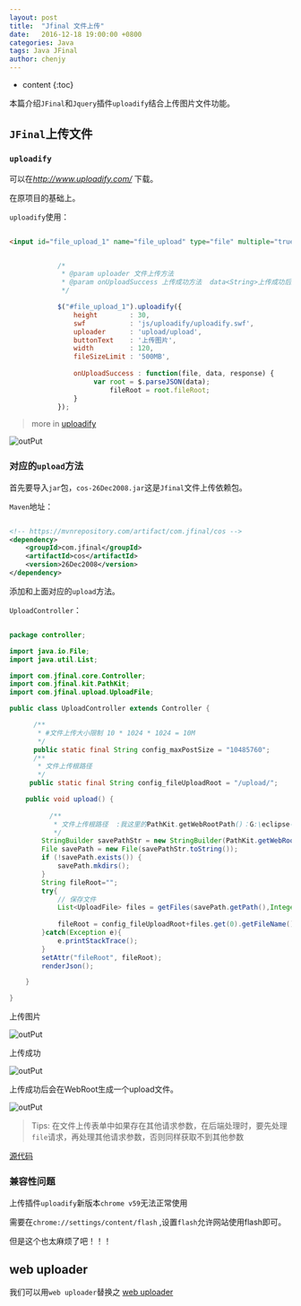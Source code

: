 ```yaml
---
layout: post
title:  "Jfinal 文件上传"
date:   2016-12-18 19:00:00 +0800
categories: Java
tags: Java JFinal
author: chenjy
---
```


* content
{:toc}

本篇介绍`JFinal`和`Jquery`插件`uploadify`结合上传图片文件功能。



## `JFinal`上传文件

### `uploadify`

可以在*http://www.uploadify.com/* 下载。

在原项目的基础上。

`uploadify`使用：

```html

<input id="file_upload_1" name="file_upload" type="file" multiple="true">  

```

```js

            /*
             * @param uploader 文件上传方法
             * @param onUploadSuccess 上传成功方法  data<String>上传成功后返回JSON数据
             */

		    $("#file_upload_1").uploadify({
		        height        : 30,
		        swf           : 'js/uploadify/uploadify.swf',
		        uploader      : 'upload/upload',
				buttonText    : '上传图片',
		        width         : 120,
		        fileSizeLimit : '500MB',
		        
				onUploadSuccess : function(file, data, response) {
					 var root = $.parseJSON(data);
					     fileRoot = root.fileRoot;
				}
		    });

```


> more in [uploadify](http://www.uploadify.com/documentation/)


![outPut](http://ww2.sinaimg.cn/mw690/c584f169gw1fb34rrliptj20df02f3yd.jpg)


### 对应的`upload`方法

首先要导入`jar`包，`cos-26Dec2008.jar`这是`Jfinal`文件上传依赖包。

`Maven`地址：

```xml

<!-- https://mvnrepository.com/artifact/com.jfinal/cos -->
<dependency>
    <groupId>com.jfinal</groupId>
    <artifactId>cos</artifactId>
    <version>26Dec2008</version>
</dependency>


```

添加和上面对应的`upload`方法。

`UploadController`：

```java

package controller;

import java.io.File;
import java.util.List;

import com.jfinal.core.Controller;
import com.jfinal.kit.PathKit;
import com.jfinal.upload.UploadFile;

public class UploadController extends Controller {

	  /**
	   * #文件上传大小限制 10 * 1024 * 1024 = 10M
	   */
	  public static final String config_maxPostSize = "10485760";
	  /**
	   * 文件上传根路径 
	   */
	 public static final String config_fileUploadRoot = "/upload/";

	public void upload() {
		
		  /**
		   * 文件上传根路径  :我这里的PathKit.getWebRootPath()：G:\eclipse-WorkSpace\JFinal_demo\WebRoot
		   */
		StringBuilder savePathStr = new StringBuilder(PathKit.getWebRootPath()+config_fileUploadRoot);
		File savePath = new File(savePathStr.toString());
		if (!savePath.exists()) {
			savePath.mkdirs();
		}
		String fileRoot="";
		try{
			// 保存文件
			List<UploadFile> files = getFiles(savePath.getPath(),Integer.parseInt(config_maxPostSize),"UTF-8");
			
			fileRoot = config_fileUploadRoot+files.get(0).getFileName();
		}catch(Exception e){
			e.printStackTrace();
		}
		setAttr("fileRoot", fileRoot);
		renderJson();

	}

}

```

上传图片

![outPut](http://ww3.sinaimg.cn/mw690/c584f169gw1fb34rqg2dmj20kd08mt98.jpg)

上传成功

![outPut](http://ww2.sinaimg.cn/mw690/c584f169gw1fb34rqui4mj20kk03uweg.jpg)


上传成功后会在WebRoot生成一个upload文件。

![outPut](http://ww1.sinaimg.cn/mw690/c584f169gw1fb34rrah9bj20bh0eygm2.jpg)

> Tips: 在文件上传表单中如果存在其他请求参数，在后端处理时，要先处理`file`请求，再处理其他请求参数，否则同样获取不到其他参数

[源代码](https://github.com/Chenjy1225/ChenjyDemo/tree/gh-pages/JFinal_demo_upload)

### 兼容性问题

上传插件`uploadify`新版本`chrome v59`无法正常使用

需要在`chrome://settings/content/flash` ,设置`flash`允许网站使用flash即可。

但是这个也太麻烦了吧！！！

## web uploader

我们可以用`web uploader`替换之 [web uploader](http://fex.baidu.com/webuploader/)


